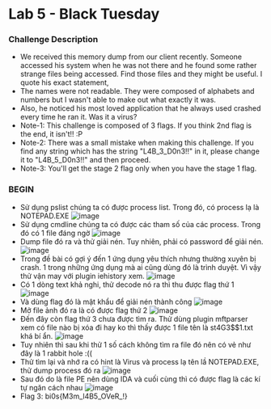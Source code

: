 <h1>Lab 5 - Black Tuesday</h1>
<h3>Challenge Description</h3>

- We received this memory dump from our client recently. Someone accessed his system when he was not there and he found some rather strange files being accessed. Find those files and they might be useful. I quote his exact statement,
- The names were not readable. They were composed of alphabets and numbers but I wasn't able to make out what exactly it was.
- Also, he noticed his most loved application that he always used crashed every time he ran it. Was it a virus?
- Note-1: This challenge is composed of 3 flags. If you think 2nd flag is the end, it isn't!! :P
- Note-2: There was a small mistake when making this challenge. If you find any string which has the string "L4B_3_D0n3!!" in it, please change it to "L4B_5_D0n3!!" and then proceed.
- Note-3: You'll get the stage 2 flag only when you have the stage 1 flag.
<h3>BEGIN</h3>

- Sử dụng pslist chúng ta có được process list. Trong đó, có process lạ là NOTEPAD.EXE
![image](https://user-images.githubusercontent.com/100038173/204434107-15c8591b-4cf1-4d30-8678-96d8e292e5aa.png)
- Sử dụng cmdline chúng ta có được các tham số của các process. Trong đó có 1 file đáng ngờ
![image](https://user-images.githubusercontent.com/100038173/204434573-cbc1a322-8615-404c-903c-e574233b3119.png)
- Dump file đó ra và thử giải nén. Tuy nhiên, phải có password để giải nén.
![image](https://user-images.githubusercontent.com/100038173/204434749-42112272-073b-4a31-a96e-0b5aa156f183.png)
- Trong đề bài có gợi ý đến 1 ứng dụng yêu thích nhưng thường xuyên bị crash. 1 trong những ứng dụng mà ai cũng dùng đó là trình duyệt. Vì vậy thử vận may với plugin iehistory xem.
![image](https://user-images.githubusercontent.com/100038173/204435322-04c0e06d-52e3-488f-9a90-969837eb2954.png)
- Có 1 dòng text khả nghi, thử decode nó ra thì thu được flag thứ 1 
![image](https://user-images.githubusercontent.com/100038173/204498946-4f01c0a8-aca5-4af3-91d1-6f41d74f7fb0.png)
- Và dùng flag đó là mật khẩu để giải nén thành công
![image](https://user-images.githubusercontent.com/100038173/204499097-4d090a86-7ff0-4afb-a025-1dcddc0b1b24.png)
- Mở file ảnh đó ra là có được flag thứ 2
![image](https://user-images.githubusercontent.com/100038173/204499240-4d6266dd-5996-41c6-b827-1f545cac5d4c.png)
- Đến đây còn flag thứ 3 chưa được tìm ra. Thử dùng plugin mftparser xem có file nào bị xóa đi hay ko thì thấy được 1 file tên là st4G3$$1.txt khá bí ẩn.
![image](https://user-images.githubusercontent.com/100038173/204500370-bffd21f8-67cd-4fa8-a973-498e53c73a68.png)
- Tuy nhiên thì sau khi thử 1 số cách không tìm ra file đó nên có vẻ như đây là 1 rabbit hole :((
- Thử tìm lại và nhớ ra có hint là Virus và process lạ tên lầ NOTEPAD.EXE, thử dump process đó ra
![image](https://user-images.githubusercontent.com/100038173/204539570-66215bae-9eb6-4c22-854b-2cb54ab0f432.png)
- Sau đó do là file PE nên dùng IDA và cuối cùng thì có được flag là các kí tự ngăn cách nhau
![image](https://user-images.githubusercontent.com/100038173/204539782-56e53ef8-a266-4a02-8264-ac0b767208a8.png)
- Flag 3: bi0s{M3m_l4B5_OVeR_!}


